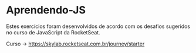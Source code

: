 # Aprendendo-JS

Estes exercícios foram desenvolvidos de acordo com os desafios sugeridos no curso de JavaScript da RocketSeat.

Curso -> https://skylab.rocketseat.com.br/journey/starter
